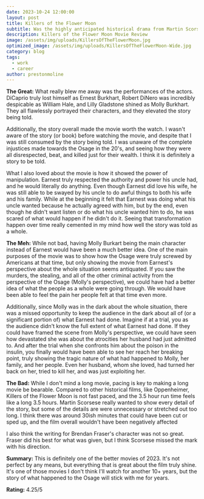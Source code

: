 ```yaml
---
date: 2023-10-24 12:00:00
layout: post
title: Killers of the Flower Moon
subtitle: Was the highly anticipated historical drama from Martin Scorsese worth the watch? Yes!
description: Killers of the Flower Moon Movie Review
image: /assets/img/uploads/KillersOfTheFlowerMoon.jpg
optimized_image: /assets/img/uploads/KillersOfTheFlowerMoon-Wide.jpg
category: blog
tags:
  - work
  - career
author: prestonmoline
---
```


**The Great:**
What really blew me away was the performances of the actors. DiCaprio truly lost himself as Ernest Burkhart, Robert DiNero was incredibly despicable as William Hale, and Lilly Gladstone shined as Molly Burkhart. They all flawlessly portrayed their characters, and they elevated the story being told.


Additionally, the story overall made the movie worth the watch. I wasn't aware of the story (or book) before watching the movie, and despite that I was still consumed by the story being told. I was unaware of the complete injustices made towards the Osage in the 20's, and seeing how they were all disrespected, beat, and killed just for their wealth. I think it is definitely a story to be told.


What I also loved about the movie is how it showed the power of manipulation. Earnest truly respected the authority and power his uncle had, and he would literally do anything. Even though Earnest did love his wife, he was still able to be swayed by his uncle to do awful things to both his wife and his family. While at the beginning it felt that Earnest was doing what his uncle wanted because he actually agreed with him, but by the end, even though he didn't want listen or do what his uncle wanted him to do, he was scared of what would happen if he didn't do it. Seeing that transformation happen over time really cemented in my mind how well the story was told as a whole.


**The Meh:**
While not bad, having Molly Burkart being the main character instead of Earnest would have been a much better idea. One of the main purposes of the movie was to show how the Osage were truly screwed by Americans at that time, but only showing the movie from Earnest's perspective about the whole situation seems antiquated. If you saw the murders, the stealing, and all of the other criminal activity from the perspective of the Osage (Molly's perspective), we could have had a better idea of what the people as a whole were going through. We would have been able to feel the pain her people felt at that time even more.


Additionally, since Molly was in the dark about the whole situation, there was a missed opportunity to keep the audience in the dark about all of (or a significant portion of) what Earnest had done. Imagine if at a trial, you as the audience didn't know the full extent of what Earnest had done. If they could have framed the scene from Molly's perspective, we could have seen how devastated she was about the atrocities her husband had just admitted to. And after the trial when she confronts him about the poison in the insulin, you finally would have been able to see her reach her breaking point, truly showing the tragic nature of what had happened to Molly, her family, and her people. Even her husband, whom she loved, had turned her back on her, tried to kill her, and was just exploiting her.


**The Bad:**
While I don't mind a long movie, pacing is key to making a long movie be bearable. Compared to other historical films, like Oppenheimer, Killers of the Flower Moon is not fast paced, and the 3.5 hour run time feels like a long 3.5 hours. Martin Scorsese really wanted to show every detail of the story, but some of the details are were unnecessary or stretched out too long. I think there was around 30ish minutes that could have been cut or sped up, and the film overall wouldn't have been negatively affected


I also think the writing for Brendan Fraser's character was not so great. Fraser did his best for what was given, but I think Scorsese missed the mark with his direction.


**Summary:**
This is definitely one of the better movies of 2023. It's not perfect by any means, but everything that is great about the film truly shine. It's one of those movies I don't think I'll watch for another 10+ years, but the story of what happened to the Osage will stick with me for years.


**Rating:**
4.25/5
